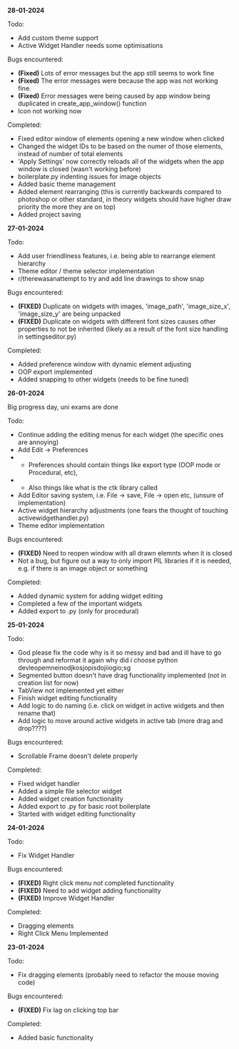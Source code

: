 **28-01-2024**

Todo:

- Add custom theme support
- Active Widget Handler needs some optimisations

Bugs encountered:

- **(Fixed)** Lots of error messages but the app still seems to work fine
- **(Fixed)** The error messages were because the app was not working fine.
- **(Fixed)** Error messages were being caused by app window being duplicated in create_app_window() function
- Icon not working now

Completed:

- Fixed editor window of elements opening a new window when clicked
- Changed the widget IDs to be based on the numer of those elements, instead of number of total elements
- 'Apply Settings' now correctly reloads all of the widgets when the app window is closed (wasn't working before)
- boilerplate.py indenting issues for image objects
- Added basic theme management
- Added element rearranging (this is currently backwards compared to photoshop or other standard, in theory widgets should have higher draw priority the more they are on top)
- Added project saving

**27-01-2024**

Todo:

- Add user friendliness features, i.e. being able to rearrange element hierarchy
- Theme editor / theme selector implementation
- r/therewasanattempt to try and add line drawings to show snap

Bugs encountered:

- **(FIXED)** Duplicate on widgets with images, 'image_path', 'image_size_x', 'image_size_y' are being unpacked
- **(FIXED)** Duplicate on widgets with different font sizes causes other properties to not be inherited (likely as a result of the font size handling in settingseditor.py)

Completed:

- Added preference window with dynamic element adjusting
- OOP export implemented
- Added snapping to other widgets (needs to be fine tuned)

**26-01-2024**

Big progress day, uni exams are done

Todo:

- Continue adding the editing menus for each widget (the specific ones are annoying)
- Add Edit -> Preferences
- - Preferences should contain things like export type (OOP mode or Procedural, etc),
- - Also things like what is the ctk library called
- Add Editor saving system, i.e. File -> save, File -> open etc, (unsure of implementation)
- Active widget hierarchy adjustments (one fears the thought of touching activewidgethandler.py)
- Theme editor implementation

Bugs encountered:

- **(FIXED)** Need to reopen window with all drawn elemnts when it is closed
- Not a bug, but figure out a way to only import PIL libraries if it is needed, e.g. if there is an image object or something

Completed:

- Added dynamic system for adding widget editing
- Completed a few of the important widgets
- Added export to .py (only for procedural)

**25-01-2024**

Todo:

- God please fix the code why is it so messy and bad and ill have to go through and reformat it again why did i choose python devleopemneinodjkosjopisdojiiogio;sg
- Segmented button doesn't have drag functionality implemented (not in creation list for now)
- TabView not implemented yet either
- Finish widget editing functionality
- Add logic to do naming (i.e. click on widget in active widgets and then rename that)
- Add logic to move around active widgets in active tab (more drag and drop????)

Bugs encountered:

- Scrollable Frame doesn't delete properly

Completed:

- Fixed widget handler
- Added a simple file selector widget
- Added widget creation functionality
- Added export to .py for basic root boilerplate
- Started with widget editing functionality

**24-01-2024**

Todo:

- Fix Widget Handler

Bugs encountered:

- **(FIXED)** Right click menu not completed functionality
- **(FIXED)** Need to add widget adding functionality
- **(FIXED)** Improve Widget Handler

Completed:

- Dragging elements
- Right Click Menu Implemented

**23-01-2024**

Todo:

- Fix dragging elements (probably need to refactor the mouse moving code)

Bugs encountered:

- **(FIXED)** Fix lag on clicking top bar

Completed:

- Added basic functionality
